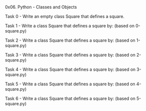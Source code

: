 0x06. Python - Classes and Objects

Task 0 - Write an empty class Square that defines a square.

Task 1 - Write a class Square that defines a square by: (based on 0-square.py)

Task 2 - Write a class Square that defines a square by: (based on 1-square.py)

Task 3 - Write a class Square that defines a square by: (based on 2-square.py)

Task 4 - Write a class Square that defines a square by: (based on 3-square.py)

Task 5 - Write a class Square that defines a square by: (based on 4-square.py)

Task 6 - Write a class Square that defines a square by: (based on 5-square.py)
